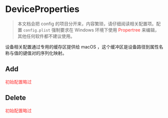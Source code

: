 # DeviceProperties

> 本文档会把 config 的项目分开来，内容繁琐，请仔细阅读相关配置项。配置 `config.plist` 强制要求在 Windows 环境下使用 <span style="color:#FF3030">Propertree</span> 来编辑，其他任何软件都不建议使用。

设备相关配置通过专用的缓存区提供给 macOS ，这个缓冲区是设备路径到属性名称与值的键值对的序列化映射。

## Add

<span style="color:#FF3030">初始配置略过</span>

## Delete

<span style="color:#FF3030">初始配置略过</span>
